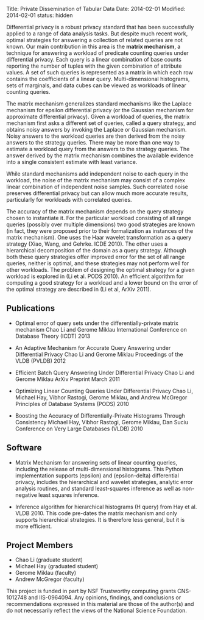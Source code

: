 Title: Private Dissemination of Tabular Data
Date: 2014-02-01
Modified: 2014-02-01
status: hidden


Differential privacy is a robust privacy standard that has been successfully
applied to a range of data analysis tasks. But despite much recent work,
optimal strategies for answering a collection of related queries are not known.
Our main contribution in this area is the **matrix mechanism**, a technique for
answering a workload of predicate counting queries under differential privacy.
Each query is a linear combination of base counts reporting the number of
tuples with the given combination of attribute values. A set of such queries is
represented as a matrix in which each row contains the coefficients of a linear
query. Multi-dimensional histograms, sets of marginals, and data cubes can be
viewed as workloads of linear counting queries.

The matrix mechanism generalizes standard mechanisms like the Laplace mechanism
for epsilon differential privacy (or the Gaussian mechanism for approximate
differential privacy). Given a workload of queries, the matrix mechanism first
asks a different set of queries, called a query strategy, and obtains noisy
answers by invoking the Laplace or Gaussian mechanism. Noisy answers to the
workload queries are then derived from the noisy answers to the strategy
queries. There may be more than one way to estimate a workload query from the
answers to the strategy queries. The answer derived by the matrix mechanism
combines the available evidence into a single consistent estimate with least
variance.

While standard mechanisms add independent noise to each query in the workload,
the noise of the matrix mechanism may consist of a complex linear combination
of independent noise samples. Such correlated noise preserves differential
privacy but can allow much more accurate results, particularly for workloads
with correlated queries.

The accuracy of the matrix mechanism depends on the query strategy chosen to
instantiate it. For the particular workload consisting of all range queries
(possibly over multiple dimensions) two good strategies are known (in fact,
they were proposed prior to their formalization as instances of the matrix
mechanism). One uses the Haar wavelet transformation as a query strategy (Xiao,
Wang, and Gehrke. ICDE 2010). The other uses a hierarchical decomposition of
the domain as a query strategy. Although both these query strategies offer
improved error for the set of all range queries, neither is optimal, and these
strategies may not perform well for other workloads. The problem of designing
the optimal strategy for a given workload is explored in (Li et al. PODS 2010).
An efficient algorithm for computing a good strategy for a workload and a lower
bound on the error of the optimal strategy are described in (Li et al, ArXiv
2011).  

Publications
------------

* Optimal error of query sets under the differentially-private matrix mechanism
Chao Li and Gerome Miklau
International Conference on Database Theory (ICDT) 2013

* An Adaptive Mechanism for Accurate Query Answering under Differential Privacy
Chao Li and Gerome Miklau
Proceedings of the VLDB (PVLDB) 2012

* Efficient Batch Query Answering Under Differential Privacy
Chao Li and Gerome Miklau
ArXiv Preprint March 2011

* Optimizing Linear Counting Queries Under Differential Privacy
Chao Li, Michael Hay, Vibhor Rastogi, Gerome Miklau, and Andrew McGregor
Principles of Database Systems (PODS) 2010

* Boosting the Accuracy of Differentially-Private Histograms Through Consistency
Michael Hay, Vibhor Rastogi, Gerome Miklau, Dan Suciu
Conference on Very Large Databases (VLDB) 2010

Software
--------

* Matrix Mechanism for answering sets of linear counting queries, including the release of multi-dimensional histograms. This Python implementation supports (epsilon) and (epsilon-delta) differential privacy, includes the hierarchical and wavelet strategies, analytic error analysis routines, and standard least-squares inference as well as non-negative least squares inference.

* Inference algorithm for hierarchical histograms (H query) from Hay et al. VLDB 2010. This code pre-dates the matrix mechanism and only supports hierarchical strategies. It is therefore less general, but it is more efficient.


Project Members
---------------

* Chao Li (graduate student)
* Michael Hay (graduated student)
* Gerome Miklau (faculty)
* Andrew McGregor (faculty)



This project is funded in part by NSF Trustworthy computing grants CNS-1012748
and IIS-0964094.  Any opinions, findings, and conclusions or recommendations
expressed in this material are those of the author(s) and do not necessarily
reflect the views of the National Science Foundation.

